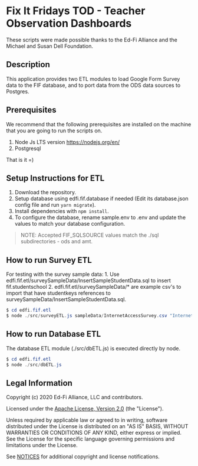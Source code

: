 # Fix It Fridays TOD - Teacher Observation Dashboards

These scripts were made possible thanks to the Ed-Fi Alliance and the Michael and Susan Dell Foundation.

## Description

This application provides two ETL modules to load Google Form Survey data to the FIF database, and to port data from the ODS data sources to Postgres.

## Prerequisites

We recommend that the following prerequisites are installed on the machine that you are going to run the scripts on.

1. Node Js LTS version https://nodejs.org/en/
2. Postgresql

That is it =)


## Setup Instructions for ETL

1. Download the repository.
2. Setup database using edfi.fif.database if needed (Edit its database.json config file and run `yarn migrate`).
3. Install dependencies with `npm install`.
4. To configure the database, rename sample.env to .env and update the values to match your database configuration.

> NOTE: Accepted FIF_SQLSOURCE values match the ./sql subdirectories - ods and amt.


## How to run Survey ETL

For testing with the survey sample data:
    1. Use edfi.fif.etl/surveySampleData/InsertSampleStudentData.sql to insert fif.studentschool
    2. edfi.fif.etl/surveySampleData/* are example csv's to import that have studentkeys references to surveySampleData/InsertSampleStudentData.sql.


```powershell
$ cd edfi.fif.etl
$ node ./src/surveyETL.js sampleData/InternetAccessSurvey.csv "Internet Access"
```

## How to run Database ETL

The database ETL module (./src/dbETL.js) is executed directly by node.

```powershell
$ cd edfi.fif.etl
$ node ./src/dbETL.js
```


## Legal Information

Copyright (c) 2020 Ed-Fi Alliance, LLC and contributors.

Licensed under the [Apache License, Version 2.0](LICENSE) (the "License").

Unless required by applicable law or agreed to in writing, software
distributed under the License is distributed on an "AS IS" BASIS,
WITHOUT WARRANTIES OR CONDITIONS OF ANY KIND, either express or implied.
See the License for the specific language governing permissions and
limitations under the License.

See [NOTICES](NOTICES.md) for additional copyright and license notifications.
